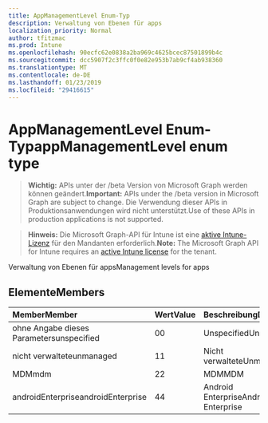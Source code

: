 ```yaml
---
title: AppManagementLevel Enum-Typ
description: Verwaltung von Ebenen für apps
localization_priority: Normal
author: tfitzmac
ms.prod: Intune
ms.openlocfilehash: 90ecfc62e0838a2ba969c4625bcec87501899b4c
ms.sourcegitcommit: dcc5907f2c3ffc0f0e82e953b7ab9cf4ab938360
ms.translationtype: MT
ms.contentlocale: de-DE
ms.lasthandoff: 01/23/2019
ms.locfileid: "29416615"
---
```

# <a name="appmanagementlevel-enum-type"></a><span data-ttu-id="56c54-103">AppManagementLevel Enum-Typ</span><span class="sxs-lookup"><span data-stu-id="56c54-103">appManagementLevel enum type</span></span>

> <span data-ttu-id="56c54-104">**Wichtig:** APIs unter der /beta Version von Microsoft Graph werden können geändert.</span><span class="sxs-lookup"><span data-stu-id="56c54-104">**Important:** APIs under the /beta version in Microsoft Graph are subject to change.</span></span> <span data-ttu-id="56c54-105">Die Verwendung dieser APIs in Produktionsanwendungen wird nicht unterstützt.</span><span class="sxs-lookup"><span data-stu-id="56c54-105">Use of these APIs in production applications is not supported.</span></span>

> <span data-ttu-id="56c54-106">**Hinweis:** Die Microsoft Graph-API für Intune ist eine [aktive Intune-Lizenz](https://go.microsoft.com/fwlink/?linkid=839381) für den Mandanten erforderlich.</span><span class="sxs-lookup"><span data-stu-id="56c54-106">**Note:** The Microsoft Graph API for Intune requires an [active Intune license](https://go.microsoft.com/fwlink/?linkid=839381) for the tenant.</span></span>

<span data-ttu-id="56c54-107">Verwaltung von Ebenen für apps</span><span class="sxs-lookup"><span data-stu-id="56c54-107">Management levels for apps</span></span>

## <a name="members"></a><span data-ttu-id="56c54-108">Elemente</span><span class="sxs-lookup"><span data-stu-id="56c54-108">Members</span></span>
|<span data-ttu-id="56c54-109">Member</span><span class="sxs-lookup"><span data-stu-id="56c54-109">Member</span></span>|<span data-ttu-id="56c54-110">Wert</span><span class="sxs-lookup"><span data-stu-id="56c54-110">Value</span></span>|<span data-ttu-id="56c54-111">Beschreibung</span><span class="sxs-lookup"><span data-stu-id="56c54-111">Description</span></span>|
|:---|:---|:---|
|<span data-ttu-id="56c54-112">ohne Angabe dieses Parameters</span><span class="sxs-lookup"><span data-stu-id="56c54-112">unspecified</span></span>|<span data-ttu-id="56c54-113">0</span><span class="sxs-lookup"><span data-stu-id="56c54-113">0</span></span>|<span data-ttu-id="56c54-114">Unspecified</span><span class="sxs-lookup"><span data-stu-id="56c54-114">Unspecified</span></span>|
|<span data-ttu-id="56c54-115">nicht verwaltete</span><span class="sxs-lookup"><span data-stu-id="56c54-115">unmanaged</span></span>|<span data-ttu-id="56c54-116">1</span><span class="sxs-lookup"><span data-stu-id="56c54-116">1</span></span>|<span data-ttu-id="56c54-117">Nicht verwaltete</span><span class="sxs-lookup"><span data-stu-id="56c54-117">Unmanaged</span></span>|
|<span data-ttu-id="56c54-118">MDM</span><span class="sxs-lookup"><span data-stu-id="56c54-118">mdm</span></span>|<span data-ttu-id="56c54-119">2</span><span class="sxs-lookup"><span data-stu-id="56c54-119">2</span></span>|<span data-ttu-id="56c54-120">MDM</span><span class="sxs-lookup"><span data-stu-id="56c54-120">MDM</span></span>|
|<span data-ttu-id="56c54-121">androidEnterprise</span><span class="sxs-lookup"><span data-stu-id="56c54-121">androidEnterprise</span></span>|<span data-ttu-id="56c54-122">4</span><span class="sxs-lookup"><span data-stu-id="56c54-122">4</span></span>|<span data-ttu-id="56c54-123">Android Enterprise</span><span class="sxs-lookup"><span data-stu-id="56c54-123">Android Enterprise</span></span>|




